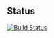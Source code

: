 ## Status
[![Build Status](https://api.travis-ci.org/sokolEl/testTravice.svg)](https://travis-ci.org/sokolEl/testTravice)
